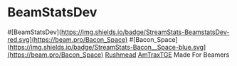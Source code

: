 # BeamStatsDev
#[BeamStatsDev](https://img.shields.io/badge/StreamStats-BeamstatsDev-red.svg](https://beam.pro/Bacon_Space)
#[Bacon_Space](https://img.shields.io/badge/StreamStats-Bacon__Space-blue.svg](https://beam.pro/Bacon_Space)
[Rushmead](https://beam.pro/Rushmead)
[AmTraxTGE](https://beam.pro/AmTraxTGE)
Made For Beamers

